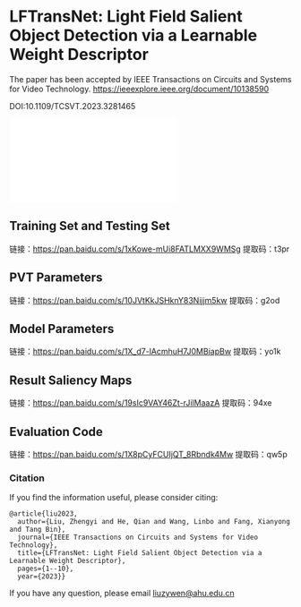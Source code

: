 # LFTransNet: Light Field Salient Object Detection via a Learnable Weight Descriptor
The paper has been accepted by IEEE Transactions on Circuits and Systems for Video Technology.
https://ieeexplore.ieee.org/document/10138590

DOI:10.1109/TCSVT.2023.3281465

![main](images/main.pdf)
## Training Set and Testing Set
链接：https://pan.baidu.com/s/1xKowe-mUi8FATLMXX9WMSg 
提取码：t3pr 


##  PVT Parameters
链接：https://pan.baidu.com/s/10JVtKkJSHknY83Nijjm5kw 
提取码：g2od 

##  Model Parameters
链接：https://pan.baidu.com/s/1X_d7-lAcmhuH7J0MBiapBw 
提取码：yo1k 




##  Result Saliency Maps 

链接：https://pan.baidu.com/s/19sIc9VAY46Zt-rJilMaazA 
提取码：94xe 


## Evaluation Code

链接：https://pan.baidu.com/s/1X8pCyFCUIjQT_8Rbndk4Mw 
提取码：qw5p 


### Citation

If you find the information useful, please consider citing:
```
@article{liu2023,
  author={Liu, Zhengyi and He, Qian and Wang, Linbo and Fang, Xianyong and Tang Bin},
  journal={IEEE Transactions on Circuits and Systems for Video Technology}, 
  title={LFTransNet: Light Field Salient Object Detection via a Learnable Weight Descriptor}, 
  pages={1--10},
  year={2023}}
```
If you have any question, please email  liuzywen@ahu.edu.cn
